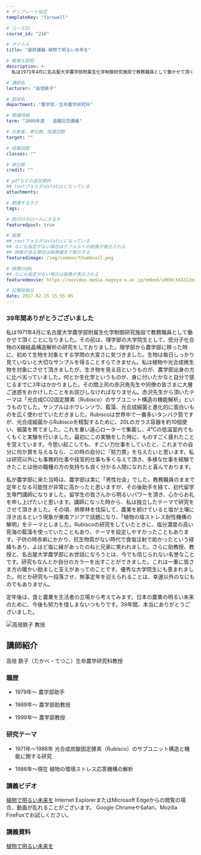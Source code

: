 ```yaml
---
# テンプレート指定
templateKey: "farewell"

# コースID
course_id: "216"

# タイトル
title: "最終講義-植物で明るい未来を"

# 簡単な説明
description: >-
  私は1971年4月に名古屋大学農学部附属生化学制御研究施設で教務職員として働かせて頂くことになりました。その前は、理学部の大学院生として、低分子化合物のX線結晶構造解析の研究をしておりました。...

# 講師名
lecturer: "高倍鉄子"

# 部局名
department: "農学部／生命農学研究科"

# 開講時限
term: "2009年度	退職記念講義"

# 対象者、単位数、授業回数
target: ""

# 授業回数
classes: ""

# 単位数
credit: ""

# pdfなどの追加資料
## rootフォルダはstaticになっている
attachments: 

# 関連するタグ
tags:

# 色付けのロールにするか
featuredpost: true

# 画像
## rootフォルダはstaticになっている
## なにも指定がない場合はデフォルトの画像が表示される
## 映像がある場合は映像優先で表示する
featuredimage: /img/common/thumbnail.png

# 映像のURL
## なにも指定がない場合は画像が表示される
featuredmovie: https://nuvideo.media.nagoya-u.ac.jp/embed/a969c343212ed0947c170fbb313f97df9393c075

# 記事投稿日
date: 2017-02-15 15:55:05
---
```


### 39年間ありがとうございました


私は1971年4月に名古屋大学農学部附属生化学制御研究施設で教務職員として働かせて頂くことになりました。その前は、理学部の大学院生として、低分子化合物のX線結晶構造解析の研究をしておりました。理学部から農学部に移った時に、初めて生物を対象とする学問の大変さに気づきました。生物は毎日しっかり見ていないと大切なサンプルを得ることすらできません。私は植物や光合成微生物を対象にさせて頂きましたが、生き物を見る目というものが、農学部出身の方に比べ劣っていました。何とか生化学というものが、身に付いたかなと自分で感じるまでに3年はかかりました。その間上司の赤沢尭先生や同僚の皆さまに大層ご迷惑をおかけしたことをお詫びしなければなりません。赤沢先生から頂いたテーマは「光合成CO2固定酵素（Rubisco）のサブユニット構造の機能解析」というものでした。サンプルはホウレンソウ、藍藻、光合成細菌と進化的に面白いものを広く使わせていただきました。Rubiscoは世界中で一番多いタンパク質ですが、光合成細菌からRubiscoを精製するために、20Lのガラス容器を約10個使い、細菌を育てました。これを重い遠心ローターで集菌し、4℃の低温室内でもくもくと実験を行いました。最初にこの実験をした時に、ものすごく疲れたことを覚えています。今思い起こしても、すごい力仕事をしていたと、これまでの自分に何か賞を与えるなら、この時の自分に「努力賞」を与えたいと思います。私は研究以外にも事務的仕事や技官的仕事も多く与えて頂き、多様な仕事を経験できたことは他の職種の方の気持ちも良く分かる人間になれたと喜んでおります。

私が農学部に来た当時は、農学部は実に「男性社会」でした。教務職員のままで定年となる可能性が非常に高かったと思いますが、その後助手を経て、初代留学生専門講師になりました。留学生の皆さんから明るいパワーを頂き、心からお礼を申し上げたいと思います。講師になった時から、私は独立したテーマで研究をさせて頂きました。その頃、熱帯林を伐採して、農業を続けていると塩が土壌に浮き出るという現象が東南アジアで話題になり、「植物の塩ストレス耐性機構の解明」をテーマとしました。Rubiscoの研究をしていたときに、塩分濃度の高い死海の藍藻を使っていたこともあり、テーマを設定しやすかったこともあります。子供の時赤痢にかかり、抗生物質がない時代で食塩注射で助かったという経緯もあり、よほど塩に縁があったのねと兄弟に笑われました。さらに助教授、教授と、名古屋大学農学部にお世話になろうとは、今でも信じられない名誉なことです。研究もなんとか自分のカラーを出すことができました。これは一重に皆さま方の暖かい励ましと支えがあってのことです。優秀な大学院生にも恵まれました。何とか研究も一段落させ、無事定年を迎えられることは、幸運以外のなにものでもありません。

定年後は、食と農業を生活者の立場から考えてみます。日本の農業の明るい未来のために、今後も努力を惜しまないつもりです。39年間、本当にありがとうございました。


![高倍鉄子 教授](/files/216/takabe1.jpg) 

## 講師紹介


高倍 鉄子（たかべ・てつこ）生命農学研究科教授


### 職歴



* 1979年〜 農学部助手

* 1989年〜 農学部助教授

* 1999年〜 農学部教授


### 研究テーマ



* 1971年〜1986年 光合成炭酸固定酵素（Rubisco）のサブユニット構造と機能に関する研究

* 1986年〜現在 植物の環境ストレス応答機構の解析


### 講義ビデオ


[植物で明るい未来を](https://nuvideo.media.nagoya-u.ac.jp/embed/5206510165ea9fd88116690d0c64cadbb61157fd)
Internet ExplorerまたはMicrosoft Edgeからの閲覧の場合、動画が乱れることがございます。
Google ChromeやSafari、Mozilla FireFoxでお試しください。


### 講義資料


[植物で明るい未来を](/files/216/takabe_sumi.pdf) 
